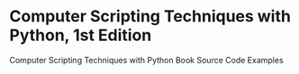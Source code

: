 # Computer Scripting Techniques with Python, 1st Edition
Computer Scripting Techniques  with Python Book Source Code Examples
